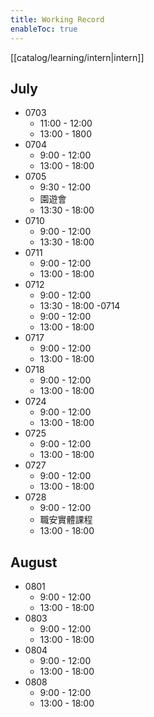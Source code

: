 ```yaml
---
title: Working Record
enableToc: true
---
```

[[catalog/learning/intern|intern]]

## July
- 0703
  - 11:00 - 12:00
  - 13:00 - 1800
- 0704
	- 9:00 - 12:00
	- 13:00 - 18:00
- 0705
  - 9:30 - 12:00
  - 園遊會
  - 13:30 - 18:00  
- 0710
  - 9:00 - 12:00  
  - 13:30 - 18:00
- 0711
  - 9:00 - 12:00
  - 13:00 - 18:00
- 0712
  - 9:00 - 12:00
  - 13:30 - 18:00
-0714
  - 9:00 - 12:00
  - 13:00 - 18:00
- 0717
  - 9:00 - 12:00   
  - 13:00 - 18:00
- 0718
  - 9:00 - 12:00   
  - 13:00 - 18:00
- 0724
  - 9:00 - 12:00
  - 13:00 - 18:00
- 0725
  - 9:00 - 12:00
  - 13:00 - 18:00
- 0727
  - 9:00 - 12:00
  - 13:00 - 18:00
- 0728
  - 9:00 - 12:00
  - 職安實體課程
  - 13:00 - 18:00

## August
- 0801
  - 9:00 - 12:00   
  - 13:00 - 18:00
- 0803
  - 9:00 - 12:00   
  - 13:00 - 18:00
- 0804
  - 9:00 - 12:00   
  - 13:00 - 18:00
- 0808
  - 9:00 - 12:00   
  - 13:00 - 18:00